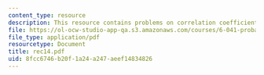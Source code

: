 ```yaml
---
content_type: resource
description: This resource contains problems on correlation coefficient.
file: https://ol-ocw-studio-app-qa.s3.amazonaws.com/courses/6-041-probabilistic-systems-analysis-and-applied-probability-spring-2006/8fcc6746b20f1a24a247aeef14834826_rec14.pdf
file_type: application/pdf
resourcetype: Document
title: rec14.pdf
uid: 8fcc6746-b20f-1a24-a247-aeef14834826
---
```

